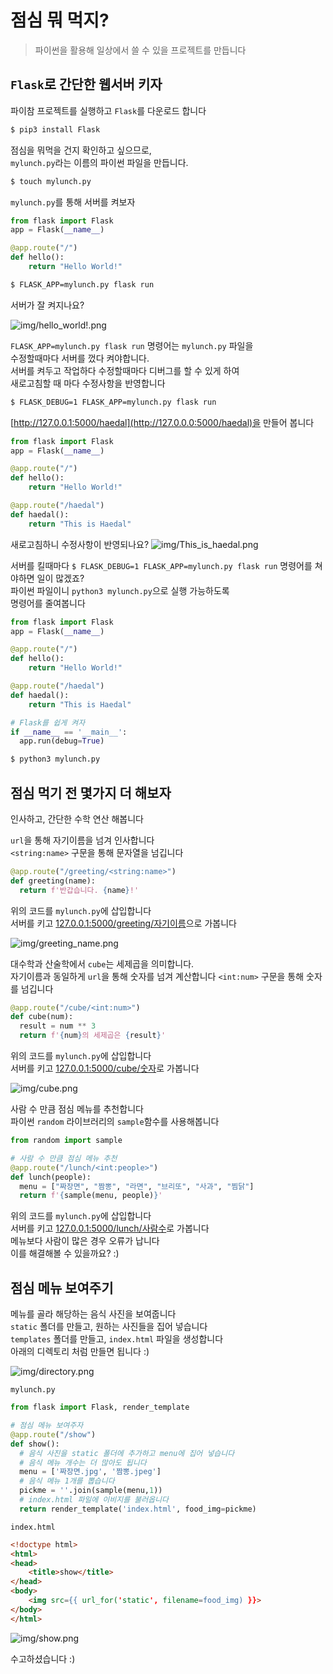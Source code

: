 # 점심 뭐 먹지?
> 파이썬을 활용해 일상에서 쓸 수 있을 프로젝트를 만듭니다

## `Flask`로 간단한 웹서버 키자

파이참 프로젝트를 실행하고 `Flask`를 다운로드 합니다
```bash
$ pip3 install Flask
``` 

점심을 뭐먹을 건지 확인하고 싶으므로,  
`mylunch.py`라는 이름의 파이썬 파일을 만듭니다. 
```bash
$ touch mylunch.py
``` 

`mylunch.py`를 통해 서버를 켜보자  
```python
from flask import Flask
app = Flask(__name__)

@app.route("/")
def hello():
    return "Hello World!"
```

```bash
$ FLASK_APP=mylunch.py flask run
```

서버가 잘 켜지나요?

![img/hello_world!.png](img/hello_world!.png)

`FLASK_APP=mylunch.py flask run` 명령어는 `mylunch.py` 파일을  
수정할때마다 서버를 껐다 켜야합니다.  
서버를 켜두고 작업하다 수정할때마다 디버그를 할 수 있게 하여   
새로고침할 때 마다 수정사항을 반영합니다 

```bash
$ FLASK_DEBUG=1 FLASK_APP=mylunch.py flask run
```
[http://127.0.0.1:5000/haedal](http://127.0.0.0:5000/haedal)을 만들어 봅니다 

```python
from flask import Flask
app = Flask(__name__)

@app.route("/")
def hello():
    return "Hello World!"

@app.route("/haedal")
def haedal():
    return "This is Haedal"
```
새로고침하니 수정사항이 반영되나요?
![img/This_is_haedal.png](img/This_is_haedal.png)

서버를 킬때마다 `$ FLASK_DEBUG=1 FLASK_APP=mylunch.py flask run` 명령어를 쳐야하면 일이 많겠죠?  
파이썬 파일이니 `python3 mylunch.py`으로 실행 가능하도록  
명령어를 줄여봅니다

```python
from flask import Flask
app = Flask(__name__)

@app.route("/")
def hello():
    return "Hello World!"

@app.route("/haedal")
def haedal():
    return "This is Haedal"

# Flask를 쉽게 켜자
if __name__ == '__main__':
  app.run(debug=True)
```

```bash
$ python3 mylunch.py
```

## 점심 먹기 전 몇가지 더 해보자
인사하고, 간단한 수학 연산 해봅니다

`url`을 통해 자기이름을 넘겨 인사합니다  
`<string:name>` 구문을 통해 문자열을 넘깁니다
```python
@app.route("/greeting/<string:name>")
def greeting(name):
  return f'반갑습니다. {name}!'
```
위의 코드를 `mylunch.py`에 삽입합니다  
서버를 키고 [127.0.0.1:5000/greeting/자기이름](http://127.0.0.1:5000/greeting/자기이름)으로 가봅니다

![img/greeting_name.png](img/greeting_name.png)

대수학과 산술학에서 `cube`는 세제곱을 의미합니다.  
자기이름과 동일하게 `url`을 통해 숫자를 넘겨 계산합니다
`<int:num>` 구문을 통해 숫자를 넘깁니다

```python
@app.route("/cube/<int:num>")
def cube(num):
  result = num ** 3 
  return f'{num}의 세제곱은 {result}'
```
위의 코드를 `mylunch.py`에 삽입합니다   
서버를 키고 [127.0.0.1:5000/cube/숫자](http://127.0.0.1:5000/cube/숫자)로 가봅니다

![img/cube.png](img/cube.png)

사람 수 만큼 점심 메뉴를 추천합니다  
파이썬  `random` 라이브러리의 `sample`함수를 사용해봅니다  
  
```python
from random import sample

# 사람 수 만큼 점심 메뉴 추천
@app.route("/lunch/<int:people>")
def lunch(people):
  menu = ["짜장면", "짬뽕", "라면", "브리또", "사과", "찜닭"]
  return f'{sample(menu, people)}'
```

위의 코드를 `mylunch.py`에 삽입합니다   
서버를 키고 [127.0.0.1:5000/lunch/사람수](http://127.0.0.1:5000/lunch/사람수)로 가봅니다  
메뉴보다 사람이 많은 경우 오류가 납니다  
이를 해결해볼 수 있을까요? :)  

## 점심 메뉴 보여주기

메뉴를 골라 해당하는 음식 사진을 보여줍니다  
`static` 폴더를 만들고, 원하는 사진들을 집어 넣습니다  
`templates` 폴더를 만들고, `index.html` 파일을 생성합니다   
아래의 디렉토리 처럼 만들면 됩니다 :) 

![img/directory.png](img/directory.png)

`mylunch.py`
```python
from flask import Flask, render_template

# 점심 메뉴 보여주자
@app.route("/show")
def show():
  # 음식 사진을 static 폴더에 추가하고 menu에 집어 넣습니다
  # 음식 메뉴 개수는 더 많아도 됩니다
  menu = ['짜장면.jpg', '짬뽕.jpeg']
  # 음식 메뉴 1개를 뽑습니다
  pickme = ''.join(sample(menu,1))
  # index.html 파일에 이비지를 불러옵니다
  return render_template('index.html', food_img=pickme)
```

`index.html`
```html
<!doctype html>
<html>
<head>
    <title>show</title>
</head>
<body>
    <img src={{ url_for('static', filename=food_img) }}>
</body>
</html>
```
![img/show.png](img/show.png)

수고하셨습니다 :)